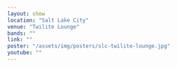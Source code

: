 ```yaml
---
layout: show
location: "Salt Lake City"
venue: "Twilite Lounge"
bands: ""
link: ""
poster: "/assets/img/posters/slc-twilite-lounge.jpg"
youtube: ""
---
```



